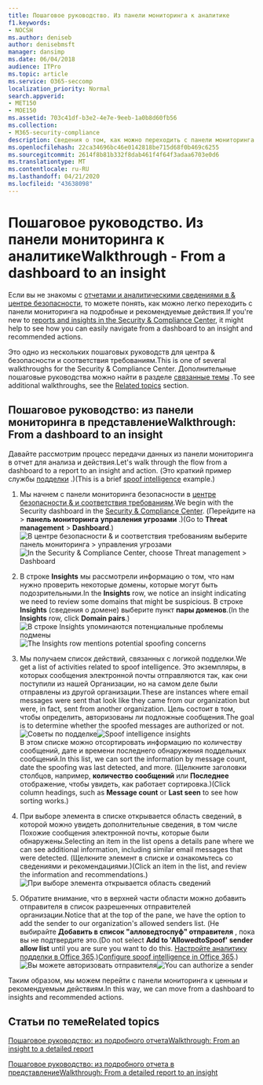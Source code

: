 ```yaml
---
title: Пошаговое руководство. Из панели мониторинга к аналитике
f1.keywords:
- NOCSH
ms.author: deniseb
author: denisebmsft
manager: dansimp
ms.date: 06/04/2018
audience: ITPro
ms.topic: article
ms.service: O365-seccomp
localization_priority: Normal
search.appverid:
- MET150
- MOE150
ms.assetid: 703c41df-b3e2-4e7e-9eeb-1a0b8d60fb56
ms.collection:
- M365-security-compliance
description: Сведения о том, как можно переходить с панели мониторинга в представление о рекомендуемых действиях &amp; в центре безопасности и соответствия требованиям.
ms.openlocfilehash: 22ca34696bc46e0142818be715d68f0b469c6255
ms.sourcegitcommit: 2614f8b81b332f8dab461f4f64f3adaa6703e0d6
ms.translationtype: MT
ms.contentlocale: ru-RU
ms.lasthandoff: 04/21/2020
ms.locfileid: "43638098"
---
```

# <a name="walkthrough---from-a-dashboard-to-an-insight"></a><span data-ttu-id="fec5c-103">Пошаговое руководство. Из панели мониторинга к аналитике</span><span class="sxs-lookup"><span data-stu-id="fec5c-103">Walkthrough - From a dashboard to an insight</span></span>

<span data-ttu-id="fec5c-104">Если вы не знакомы с [отчетами и аналитическими сведениями в &amp; центре безопасности](reports-and-insights-in-security-and-compliance.md), то можете понять, как можно легко переходить с панели мониторинга на подробные и рекомендуемые действия.</span><span class="sxs-lookup"><span data-stu-id="fec5c-104">If you're new to [reports and insights in the Security &amp; Compliance Center](reports-and-insights-in-security-and-compliance.md), it might help to see how you can easily navigate from a dashboard to an insight and recommended actions.</span></span> 
  
<span data-ttu-id="fec5c-105">Это одно из нескольких пошаговых руководств для центра &amp; безопасности и соответствия требованиям.</span><span class="sxs-lookup"><span data-stu-id="fec5c-105">This is one of several walkthroughs for the Security &amp; Compliance Center.</span></span> <span data-ttu-id="fec5c-106">Дополнительные пошаговые руководства можно найти в разделе [связанные темы](#related-topics) .</span><span class="sxs-lookup"><span data-stu-id="fec5c-106">To see additional walkthroughs, see the [Related topics](#related-topics) section.</span></span> 
  
## <a name="walkthrough-from-a-dashboard-to-an-insight"></a><span data-ttu-id="fec5c-107">Пошаговое руководство: из панели мониторинга в представление</span><span class="sxs-lookup"><span data-stu-id="fec5c-107">Walkthrough: From a dashboard to an insight</span></span>

<span data-ttu-id="fec5c-108">Давайте рассмотрим процесс передачи данных из панели мониторинга в отчет для анализа и действия.</span><span class="sxs-lookup"><span data-stu-id="fec5c-108">Let's walk through the flow from a dashboard to a report to an insight and action.</span></span> <span data-ttu-id="fec5c-109">(Это краткий пример службы [подделки](learn-about-spoof-intelligence.md) .)</span><span class="sxs-lookup"><span data-stu-id="fec5c-109">(This is a brief [spoof intelligence](learn-about-spoof-intelligence.md) example.)</span></span> 
  
1. <span data-ttu-id="fec5c-110">Мы начнем с панели мониторинга безопасности в [центре безопасности &amp; и соответствия требованиям](https://protection.office.com).</span><span class="sxs-lookup"><span data-stu-id="fec5c-110">We begin with the Security dashboard in the [Security &amp; Compliance Center](https://protection.office.com).</span></span> <span data-ttu-id="fec5c-111">(Перейдите на \> **панель мониторинга** **управления угрозами** .)</span><span class="sxs-lookup"><span data-stu-id="fec5c-111">(Go to **Threat management** \> **Dashboard**.)</span></span><br><span data-ttu-id="fec5c-112">![В центре безопасности &amp; и соответствия требованиям выберите панель мониторинга \> управления угрозами](../../media/05a38660-eb13-4960-a266-11809c453d95.png)</span><span class="sxs-lookup"><span data-stu-id="fec5c-112">![In the Security &amp; Compliance Center, choose Threat management \> Dashboard](../../media/05a38660-eb13-4960-a266-11809c453d95.png)</span></span><br>
  
2. <span data-ttu-id="fec5c-113">В строке **Insights** мы рассмотрели информацию о том, что нам нужно проверить некоторые домены, которые могут быть подозрительными.</span><span class="sxs-lookup"><span data-stu-id="fec5c-113">In the **Insights** row, we notice an insight indicating we need to review some domains that might be suspicious.</span></span> <span data-ttu-id="fec5c-114">В строке **Insights** (сведения о домене) выберите пункт **пары доменов**.</span><span class="sxs-lookup"><span data-stu-id="fec5c-114">(In the **Insights** row, click **Domain pairs**.)</span></span><br><span data-ttu-id="fec5c-115">![В строке Insights упоминаются потенциальные проблемы подмены](../../media/dd1d0cb3-3201-45d7-b41d-18a0944fe85d.png)</span><span class="sxs-lookup"><span data-stu-id="fec5c-115">![The Insights row mentions potential spoofing concerns](../../media/dd1d0cb3-3201-45d7-b41d-18a0944fe85d.png)</span></span><br>
  
3. <span data-ttu-id="fec5c-116">Мы получаем список действий, связанных с логикой подделки.</span><span class="sxs-lookup"><span data-stu-id="fec5c-116">We get a list of activities related to spoof intelligence.</span></span> <span data-ttu-id="fec5c-117">Это экземпляры, в которых сообщения электронной почты отправляются так, как они поступили из нашей Организации, но на самом деле были отправлены из другой организации.</span><span class="sxs-lookup"><span data-stu-id="fec5c-117">These are instances where email messages were sent that look like they came from our organization but were, in fact, sent from another organization.</span></span> <span data-ttu-id="fec5c-118">Цель состоит в том, чтобы определить, авторизованы ли подложные сообщения.</span><span class="sxs-lookup"><span data-stu-id="fec5c-118">The goal is to determine whether the spoofed messages are authorized or not.</span></span><br><span data-ttu-id="fec5c-119">![Советы по подделке](../../media/a2e2b4fd-0c1e-499f-8401-cf3089da82fa.png)</span><span class="sxs-lookup"><span data-stu-id="fec5c-119">![Spoof intelligence insights](../../media/a2e2b4fd-0c1e-499f-8401-cf3089da82fa.png)</span></span><br><span data-ttu-id="fec5c-120">В этом списке можно отсортировать информацию по количеству сообщений, дате и времени последнего обнаружения поддельных сообщений.</span><span class="sxs-lookup"><span data-stu-id="fec5c-120">In this list, we can sort the information by message count, date the spoofing was last detected, and more.</span></span> <span data-ttu-id="fec5c-121">(Щелкните заголовки столбцов, например, **количество сообщений** или **Последнее** отображение, чтобы увидеть, как работает сортировка.)</span><span class="sxs-lookup"><span data-stu-id="fec5c-121">(Click column headings, such as **Message count** or **Last seen** to see how sorting works.)</span></span> 
    
4. <span data-ttu-id="fec5c-122">При выборе элемента в списке открывается область сведений, в которой можно увидеть дополнительные сведения, в том числе Похожие сообщения электронной почты, которые были обнаружены.</span><span class="sxs-lookup"><span data-stu-id="fec5c-122">Selecting an item in the list opens a details pane where we can see additional information, including similar email messages that were detected.</span></span> <span data-ttu-id="fec5c-123">(Щелкните элемент в списке и ознакомьтесь со сведениями и рекомендациями.)</span><span class="sxs-lookup"><span data-stu-id="fec5c-123">(Click an item in the list, and review the information and recommendations.)</span></span><br>![При выборе элемента открывается область сведений](../../media/7ad1faa5-6ca2-474e-a609-eb275e0a8e59.png)<br>
  
5. <span data-ttu-id="fec5c-125">Обратите внимание, что в верхней части области можно добавить отправителя в список разрешенных отправителей организации.</span><span class="sxs-lookup"><span data-stu-id="fec5c-125">Notice that at the top of the pane, we have the option to add the sender to our organization's allowed senders list.</span></span> <span data-ttu-id="fec5c-126">(Не выбирайте **Добавить в список "алловедтоспуф" отправителя** , пока вы не подтвердите это.</span><span class="sxs-lookup"><span data-stu-id="fec5c-126">(Do not select **Add to 'AllowedtoSpoof' sender allow list** until you are sure you want to do this.</span></span> <span data-ttu-id="fec5c-127">[Настройте аналитику подделки в Office 365](learn-about-spoof-intelligence.md).)</span><span class="sxs-lookup"><span data-stu-id="fec5c-127">[Configure spoof intelligence in Office 365](learn-about-spoof-intelligence.md).)</span></span><br><span data-ttu-id="fec5c-128">![Вы можете авторизовать отправителя](../../media/caf0c20a-6047-486d-8060-5a229a3de49f.png)</span><span class="sxs-lookup"><span data-stu-id="fec5c-128">![You can authorize a sender](../../media/caf0c20a-6047-486d-8060-5a229a3de49f.png)</span></span>
  
<span data-ttu-id="fec5c-129">Таким образом, мы можем перейти с панели мониторинга к ценным и рекомендуемым действиям.</span><span class="sxs-lookup"><span data-stu-id="fec5c-129">In this way, we can move from a dashboard to insights and recommended actions.</span></span>
  
## <a name="related-topics"></a><span data-ttu-id="fec5c-130">Статьи по теме</span><span class="sxs-lookup"><span data-stu-id="fec5c-130">Related topics</span></span>

[<span data-ttu-id="fec5c-131">Пошаговое руководство: из подробного отчета</span><span class="sxs-lookup"><span data-stu-id="fec5c-131">Walkthrough: From an insight to a detailed report</span></span>](from-an-insight-to-a-detailed-report.md)
  
[<span data-ttu-id="fec5c-132">Пошаговое руководство: из подробного отчета в представление</span><span class="sxs-lookup"><span data-stu-id="fec5c-132">Walkthrough: From a detailed report to an insight</span></span>](from-a-detailed-report-to-an-insight.md)
  

